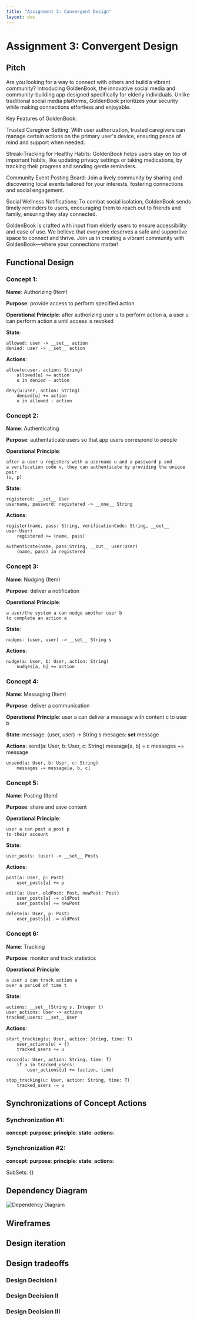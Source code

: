 ```yaml
---
title: "Assignment 3: Convergent Design"
layout: doc
---
```


# Assignment 3: Convergent Design

## Pitch

Are you looking for a way to connect with others and build a vibrant community? Introducing GoldenBook, the innovative social media and community-building app designed specifically for elderly individuals. Unlike traditional social media platforms, GoldenBook prioritizes your security while making connections effortless and enjoyable.

Key Features of GoldenBook:

Trusted Caregiver Setting: With user authorization, trusted caregivers can manage certain actions on the primary user's device, ensuring peace of mind and support when needed.

Streak-Tracking for Healthy Habits: GoldenBook helps users stay on top of important habits, like updating privacy settings or taking medications, by tracking their progress and sending gentle reminders.

Community Event Posting Board: Join a lively community by sharing and discovering local events tailored for your interests, fostering connections and social engagement.

Social Wellness Notifications: To combat social isolation, GoldenBook sends timely reminders to users, encouraging them to reach out to friends and family, ensuring they stay connected.

GoldenBook is crafted with input from elderly users to ensure accessibility and ease of use. We believe that everyone deserves a safe and supportive space to connect and thrive. Join us in creating a vibrant community with GoldenBook—where your connections matter!


## Functional Design

### Concept 1:

__Name__: Authorizing (Item)

__Purpose__: provide access to perform specified action

__Operational Principle__:
    after authorizing user u
    to perform action a, a
    user u can perform action a
    until access is revoked

__State__: 

    allowed: user -> __set__ action
    denied: user -> __set__ action

__Actions__: 

    allow(u:user, action: String)
        allowed[u] += action
        u in denied - action

    deny(u:user, action: String)
        denied[u] += action
        u in allowed - action

### Concept 2: 

__Name__: Authenticating

__Purpose__: authentaticate users so that app users correspond to people

__Operational Principle__: 
    
    after a user u registers with a username u and a password p and 
    a verification code v, they can authenticate by providing the unique pair
    (u, p)

__State__:

    registered: __set__ User
    username, password: registered -> __one__ String

__Actions__:

    register(name, pass: String, verificationCode: String, __out__ user:User)
        registered += (name, pass)

    authenticate(name, pass:String, __out__ user:User)
        (name, pass) in registered


### Concept 3:
__Name__: Nudging (Item)

__Purpose__: deliver a notification

__Operational Principle__: 

    a user/the system a can nudge another user b
    to complete an action a

__State__: 

    nudges: (user, user) -> __set__ String s

__Actions__: 

    nudge(a: User, b: User, action: String)
        nudges[a, b] += action


### Concept 4:

__Name__: Messaging (Item)

__Purpose__: deliver a communication

__Operational Principle__:
    user a can deliver a message
    with content c to user b

__State__:
    message: (user, user) -> String s
    mesages: __set__ message

__Actions__:
    send(a: User, b: User, c: String)
        message[a, b] = c
        messages += message

    unsend(a: User, b: User, c: String)
        messages -= message[a, b, c]

### Concept 5:

__Name__: Posting (Item)

__Purpose__: share and save content

__Operational Principle__:

    user a can post a post p
    to their account

__State__:

    user_posts: (user) -> __set__ Posts

__Actions__:

    post(a: User, p: Post)
        user_posts[a] += p

    edit(a: User, oldPost: Post, newPost: Post)
        user_posts[a] -= oldPost
        user_posts[a] += newPost
    
    delete(a: User, p: Post)
        user_posts[a] -= oldPost

### Concept 6: 

__Name__: Tracking

__Purpose__: monitor and track statistics

__Operational Principle__:

    a user u can track action a
    over a period of time t

__State__:

    actions: __set__(String s, Integer t)
    user_actions: User -> actions
    tracked_users: __set__ User

__Actions__:

    start_tracking(u: User, action: String, time: T)
        user_actions[u] = {}
        tracked_users += u
    
    record(u: User, action: String, time: T)
        if u in tracked_users:
            user_actions[u] += (action, time)

    stop_tracking(u: User, action: String, time: T)
        tracked_users -= u


## Synchronizations of Concept Actions 


### Synchronization #1:
__concept__:
__purpose__:
__principle__:
__state__:
__actions__:

### Synchronization #2:
__concept__:
__purpose__:
__principle__:
__state__:
__actions__:


SubSets:
{}



## Dependency Diagram

![Dependency Diagram](/assets/images/Assignments/DependencyDiagram.png)

## Wireframes

## Design iteration

## Design tradeoffs

### Design Decision I

### Design Decision II

### Design Decision III